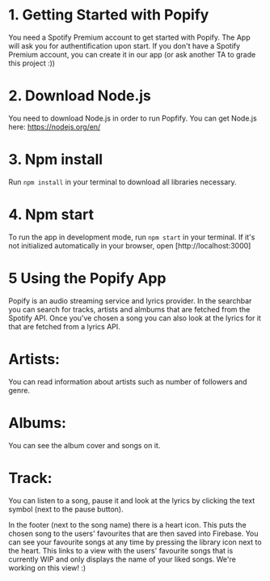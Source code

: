 # 1. Getting Started with Popify

You need a Spotify Premium account to get started with Popify. The App will ask you for authentification upon start.
If you don't have a Spotify Premium account, you can create it in our app (or ask another TA to grade this project :))

# 2. Download Node.js

You need to download Node.js in order to run Popfify.
You can get Node.js here: https://nodejs.org/en/

# 3. Npm install

Run `npm install` in your terminal to download all libraries necessary.

# 4. Npm start

To run the app in development mode, run `npm start` in your terminal.
If it's not initialized automatically in your browser, open [http://localhost:3000]

# 5 Using the Popify App

Popify is an audio streaming service and lyrics provider. In the searchbar you can search for tracks, artists and almbums that are fetched from the Spotify API. Once you've chosen a song you can also look at the lyrics for it that are fetched from a lyrics API.

# Artists:
You can read information about artists such as number of followers and genre.
# Albums: 
You can see the album cover and songs on it.
# Track: 
You can listen to a song, pause it and look at the lyrics by clicking the text symbol (next to the pause button).

In the footer (next to the song name) there is a heart icon. This puts the chosen song to the users' favourites that are then saved into Firebase. You can see your favourite songs at any time by pressing the library icon next to the heart. This links to a view with the users' favourite songs that is currently WIP and only displays the name of your liked songs. We're working on this view! :)

